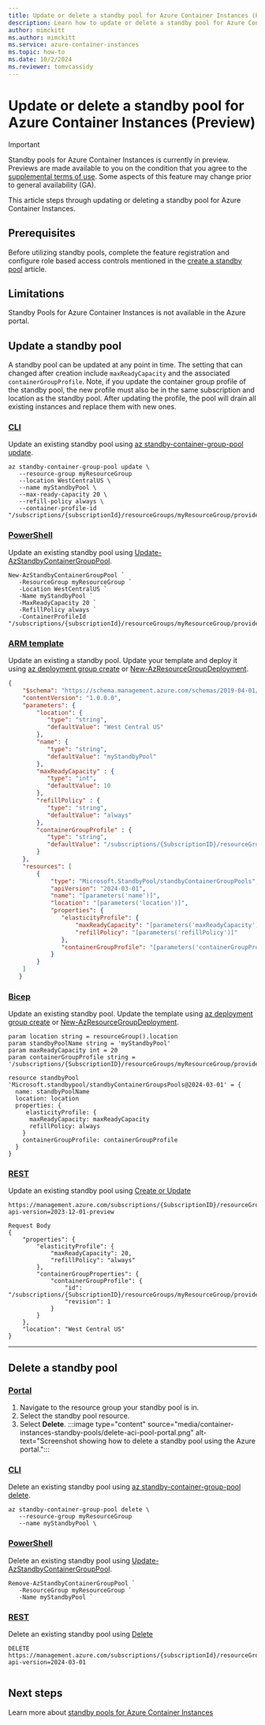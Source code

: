 ```yaml
---
title: Update or delete a standby pool for Azure Container Instances (Preview)
description: Learn how to update or delete a standby pool for Azure Container Instances.
author: mimckitt
ms.author: mimckitt
ms.service: azure-container-instances
ms.topic: how-to
ms.date: 10/2/2024
ms.reviewer: tomvcassidy
---
```



# Update or delete a standby pool for Azure Container Instances (Preview)

> [!IMPORTANT]
> Standby pools for Azure Container Instances is currently in preview. Previews are made available to you on the condition that you agree to the [supplemental terms of use](https://azure.microsoft.com/support/legal/preview-supplemental-terms/). Some aspects of this feature may change prior to general availability (GA). 


This article steps through updating or deleting a standby pool for Azure Container Instances. 

## Prerequisites

Before utilizing standby pools, complete the feature registration and configure role based access controls mentioned in the [create a standby pool](container-instances-standby-pool-create.md) article. 


## Limitations
Standby Pools for Azure Container Instances is not available in the Azure portal. 

## Update a standby pool
A standby pool can be updated at any point in time. The setting that can changed after creation include `maxReadyCapacity` and the associated `containerGroupProfile`. Note, if you update the container group profile of the standby pool, the new profile must also be in the same subscription and location as the standby pool. After updating the profile, the pool will drain all existing instances and replace them with new ones. 

### [CLI](#tab/cli)
Update an existing standby pool using [az standby-container-group-pool update](/cli/azure/standby-container-group-pool).

```azurecli-interactive
az standby-container-group-pool update \
   --resource-group myResourceGroup 
   --location WestCentralUS \
   --name myStandbyPool \
   --max-ready-capacity 20 \
   --refill-policy always \
   --container-profile-id "/subscriptions/{subscriptionId}/resourceGroups/myResourceGroup/providers/Microsoft.ContainerInstance/containerGroupProfiles/myContainerGroupProfile"
```
### [PowerShell](#tab/powershell)
Update an existing standby pool using [Update-AzStandbyContainerGroupPool](/powershell/module/az.standbypool/new-AzStandbyContainerGroupPool).

```azurepowershell-interactive
New-AzStandbyContainerGroupPool `
   -ResourceGroup myResourceGroup `
   -Location WestCentralUS `
   -Name myStandbyPool `
   -MaxReadyCapacity 20 `
   -RefillPolicy always `
   -ContainerProfileId "/subscriptions/{subscriptionId}/resourceGroups/myResourceGroup/providers/Microsoft.ContainerInstance/containerGroupProfiles/myContainerGroupProfile"
```

### [ARM template](#tab/template)
Update an existing a standby pool. Update your template and deploy it using [az deployment group create](/cli/azure/deployment/group) or [New-AzResourceGroupDeployment](/powershell/module/az.resources/new-azresourcegroupdeployment).


```json
{
    "$schema": "https://schema.management.azure.com/schemas/2019-04-01/deploymentTemplate.json#",
    "contentVersion": "1.0.0.0",
    "parameters": {
        "location": {
           "type": "string",
           "defaultValue": "West Central US"    
        },
        "name": {
           "type": "string",
           "defaultValue": "myStandbyPool"
        },
        "maxReadyCapacity" : {
           "type": "int",
           "defaultValue": 10
        },
        "refillPolicy" : {
           "type": "string",
           "defaultValue": "always"
        },
        "containerGroupProfile" : {
           "type": "string",
           "defaultValue": "/subscriptions/{SubscriptionID}/resourceGroups/myResourceGroup/providers/Microsoft.ContainerInstance/containerGroupProfiles/myContainerGroupProfile"
        }
    },
    "resources": [ 
        {
            "type": "Microsoft.StandbyPool/standbyContainerGroupPools",
            "apiVersion": "2024-03-01",
            "name": "[parameters('name')]",
            "location": "[parameters('location')]",
            "properties": {
               "elasticityProfile": {
                   "maxReadyCapacity": "[parameters('maxReadyCapacity')]",
                   "refillPolicy": "[parameters('refillPolicy')]"
               },
               "containerGroupProfile": "[parameters('containerGroupProfile')]"
            }
        }
    ]
   }

```


### [Bicep](#tab/bicep)
Update an existing standby pool. Update the template using [az deployment group create](/cli/azure/deployment/group) or [New-AzResourceGroupDeployment](/powershell/module/az.resources/new-azresourcegroupdeployment).

```bicep
param location string = resourceGroup().location
param standbyPoolName string = 'myStandbyPool'
param maxReadyCapacity int = 20
param containerGroupProfile string = '/subscriptions/{SubscriptionID}/resourceGroups/myResourceGroup/providers/Microsoft.ContainerInstance/containerGroupProfiles/myContainerGroupProfile'

resource standbyPool 'Microsoft.standbypool/standbyContainerGroupsPools@2024-03-01' = {
  name: standbyPoolName
  location: location
  properties: {
     elasticityProfile: {
      maxReadyCapacity: maxReadyCapacity
      refillPolicy: always
    }
    containerGroupProfile: containerGroupProfile
  }
}
```

### [REST](#tab/rest)
Update an existing standby pool using [Create or Update](/rest/api/standbypool/standby-virtual-machine-pools/create-or-update)

```HTTP
https://management.azure.com/subscriptions/{SubscriptionID}/resourceGroups/myResourceGroup/providers/Microsoft.StandbyPool/standbyContainerGroupPools/myStandbyPool?api-version=2023-12-01-preview 
 
Request Body
{
    "properties": {
        "elasticityProfile": {
            "maxReadyCapacity": 20,
            "refillPolicy": "always"
        },
        "containerGroupProperties": {
            "containerGroupProfile": {
                "id": "/subscriptions/{SubscriptionID}/resourceGroups/myResourceGroup/providers/Microsoft.ContainerInstance/containerGroupProfiles/myContainerGroupProfile",
                "revision": 1
            }
        }
    },
    "location": "West Central US"
}
```

---

## Delete a standby pool

### [Portal](#tab/portal)

1) Navigate to the resource group your standby pool is in. 
2) Select the standby pool resource. 
3) Select **Delete**.
:::image type="content" source="media/container-instances-standby-pools/delete-aci-pool-portal.png" alt-text="Screenshot showing how to delete a standby pool using the Azure portal.":::


### [CLI](#tab/cli)
Delete an existing standby pool using [az standby-container-group-pool delete](/cli/azure/standby-container-group-pool).

```azurecli-interactive
az standby-container-group-pool delete \
   --resource-group myResourceGroup 
   --name myStandbyPool \
```
### [PowerShell](#tab/powershell)
Delete an existing standby pool using [Update-AzStandbyContainerGroupPool](/powershell/module/az.standbypool/new-AzStandbyContainerGroupPool).

```azurepowershell-interactive
Remove-AzStandbyContainerGroupPool `
   -ResourceGroup myResourceGroup `
   -Name myStandbyPool `
```


### [REST](#tab/rest)
Delete an existing standby pool using [Delete](/rest/api/standbypool/standby-virtual-machine-pools/delete)

```HTTP
DELETE https://management.azure.com/subscriptions/{subscriptionId}/resourceGroups/{resourceGroupName}/providers/Microsoft.StandbyPool/standbyContainerGroupPools/{standbyContainerGroupPoolName}?api-version=2024-03-01
 
```

## Next steps

Learn more about [standby pools for Azure Container Instances](container-instances-standby-pool-overview.md)
